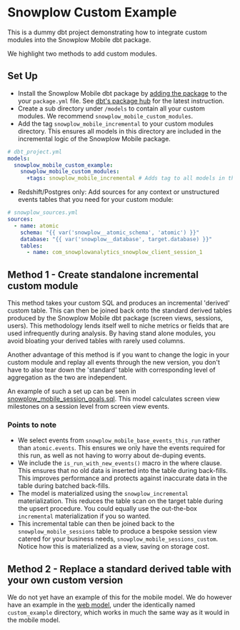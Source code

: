 # Snowplow Custom Example

This is a dummy dbt project demonstrating how to integrate custom modules into the Snowplow Mobile dbt package.

We highlight two methods to add custom modules.

## Set Up

- Install the Snowplow Mobile dbt package by [adding the package](https://docs.getdbt.com/docs/building-a-dbt-project/package-management) to the your `package.yml` file. See [dbt's package hub](https://hub.getdbt.com/snowplow/snowplow_mobile/latest/) for the latest instruction.
- Create a sub directory under `/models` to contain all your custom modules. We recommend `snowplow_mobile_custom_modules`.
- Add the tag `snowplow_mobile_incremental` to your custom modules directory. This ensures all models in this directory are included in the incremental logic of the Snowplow Mobile package.

```yml
# dbt_project.yml
models:
  snowplow_mobile_custom_example:
    snowplow_mobile_custom_modules:
      +tags: snowplow_mobile_incremental # Adds tag to all models in the 'snowplow_mobile_custom_modules' directory
```

- Redshift/Postgres only: Add sources for any context or unstructured events tables that you need for your custom module:

```yml
# snowplow_sources.yml
sources:
  - name: atomic
    schema: "{{ var('snowplow__atomic_schema', 'atomic') }}"
    database: "{{ var('snowplow__database', target.database) }}"
    tables:
      - name: com_snowplowanalytics_snowplow_client_session_1
```

## Method 1 - Create standalone incremental custom module

This method takes your custom SQL and produces an incremental 'derived' custom table. This can then be joined back onto the standard derived tables produced by the Snowplow Mobile dbt package (screen views, sessions, users). This methodology lends itself well to niche metrics or fields that are used infrequently during analysis. By having stand alone modules, you avoid bloating your derived tables with rarely used columns.

Another advantage of this method is if you want to change the logic in your custom module and replay all events through the new version, you don't have to also tear down the 'standard' table with corresponding level of aggregation as the two are independent.

An example of such a set up can be seen in [snowplow_mobile_session_goals.sql](models/snowplow_mobile_custom_modules/session_goals/snowplow_mobile_session_goals.sql). This model calculates screen view milestones on a session level from screen view events.

### Points to note

- We select events from `snowplow_mobile_base_events_this_run` rather than `atomic.events`. This ensures we only have the events required for this run, as well as not having to worry about de-duping events.
- We include the `is_run_with_new_events()` macro in the where clause. This ensures that no old data is inserted into the table during back-fills. This improves performance and protects against inaccurate data in the table during batched back-fills.
- The model is materialized using the `snowplow_incremental` materialization. This reduces the table scan on the target table during the upsert procedure. You could equally use the out-the-box `incremental` materialization if you so wanted.
- This incremental table can then be joined back to the `snowplow_mobile_sessions` table to produce a bespoke session view catered for your business needs, `snowplow_mobile_sessions_custom`. Notice how this is materialized as a view, saving on storage cost.

## Method 2 - Replace a standard derived table with your own custom version

We do not yet have an example of this for the mobile model. We do however have an example in the [web model](https://github.com/snowplow/dbt-snowplow-web), under the identically named `custom_example` directory, which works in much the same way as it would in the mobile model.